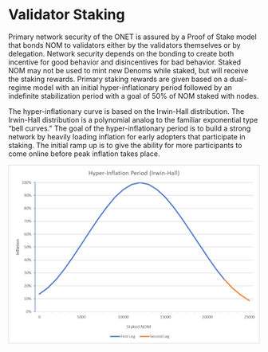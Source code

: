 # Validator Staking

Primary network security of the ONET is assured by a Proof of Stake model that bonds NOM to validators either by the validators themselves or by delegation. Network security depends on the bonding to create both incentive for good behavior and disincentives for bad behavior. Staked NOM may not be used to mint new Denoms while staked, but will receive the staking rewards. Primary staking rewards are given based on a dual-regime model with an initial hyper-inflationary period followed by an indefinite stabilization period with a goal of 50% of NOM staked with nodes.   
  
The hyper-inflationary curve is based on the Irwin-Hall distribution. The Irwin-Hall distribution is a polynomial analog to the familiar exponential type “bell curves." The goal of the hyper-inflationary period is to build a strong network by heavily loading inflation for early adopters that participate in staking. The initial ramp up is to give the ability for more participants to come online before peak inflation takes place.

![](../.gitbook/assets/image%20%283%29.png)



